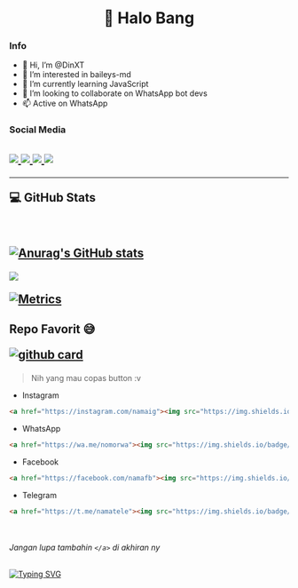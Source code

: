 <h1 align="center">👋 Halo Bang</h1>

### Info
- 👋 Hi, I’m @DinXT
- 👀 I’m interested in baileys-md
- 🌱 I’m currently learning JavaScript
- 💞️ I’m looking to collaborate on WhatsApp bot devs
- 📫 Active on WhatsApp

### Social Media
<h2 align="left">
  <a href="https://wa.me/6281380674817"><img src="https://img.shields.io/badge/WhatsApp-25D366?style=for-the-badge&logo=whatsapp&logoColor=white" />
  <a href="https://instagram.com/dinxt.xyz"><img src="https://img.shields.io/badge/Instagram-E4405F?style=for-the-badge&logo=instagram&logoColor=white"/> 
  <a href="https://facebook.com/DinXT"><img src="https://img.shields.io/badge/Facebook-%234267B2.svg?&style=for-the-badge&logo=facebook&logoColor=white" />
  <a href="https://t.me/DinXT"><img src="https://img.shields.io/badge/Telegram-%230088cc.svg?&style=for-the-badge&logo=telegram&logoColor=white" />  
    </a>
    
------

  <p align="left"> 💻 GitHub Stats</p>
  </br>

<a href="https://github.com/DinXT"> ![Anurag's GitHub stats](https://github-readme-stats.vercel.app/api?username=DinXT&show_icons=true&theme=dark) 


<p align ="left"> <img src="https://github-readme-stats.vercel.app/api/top-langs/?username=DinXT&theme=dark&layout=compact">
  
![Metrics](https://metrics.lecoq.io/DinXT?template=classic&isocalendar=1&isocalendar.duration=half-year&config.timezone=Asia%2FJakarta)
  </h2>
    </a>
  
<h2 align="left">
Repo Favorit 😅
  
<a href="https://github.com/DinXT/wabot-DinXT"> ![github card](https://github-readme-stats.vercel.app/api/pin/?username=DinXT&repo=wabot-DinXT&theme=dark)
  </a>
  </h2>
  
> Nih yang mau copas button :v
- Instagram </br>
```md
<a href="https://instagram.com/namaig"><img src="https://img.shields.io/badge/Instagram-E4405F?style=for-the-badge&logo=instagram&logoColor=white"/>
```
- WhatsApp</br>
```md
<a href="https://wa.me/nomorwa"><img src="https://img.shields.io/badge/WhatsApp-25D366?style=for-the-badge&logo=whatsapp&logoColor=white" />
```
- Facebook</br>
```md
<a href="https://facebook.com/namafb"><img src="https://img.shields.io/badge/WhatsApp-25D366?style=for-the-badge&logo=whatsapp&logoColor=white" />
```
- Telegram</br>
```md
<a href="https://t.me/namatele"><img src="https://img.shields.io/badge/Telegram-%230088cc.svg?&style=for-the-badge&logo=telegram&logoColor=white" />
```
</br></br>
  _Jangan lupa tambahin `</a>` di akhiran ny_ </br></br>

<p align="center">

[![Typing SVG](http://readme-typing-svg.herokuapp.com?color=%23000000&size=24&center=true&vCenter=true&width=410&height=56&lines=Makasih+bang+dah+mampir;Jangan+lupa+add+wa+gw+%3Av;Sekalian+follow+ig+gw+wkwk)](https://git.io/typing-svg)
  
  </p>
